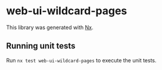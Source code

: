 # web-ui-wildcard-pages

This library was generated with [Nx](https://nx.dev).

## Running unit tests

Run `nx test web-ui-wildcard-pages` to execute the unit tests.
